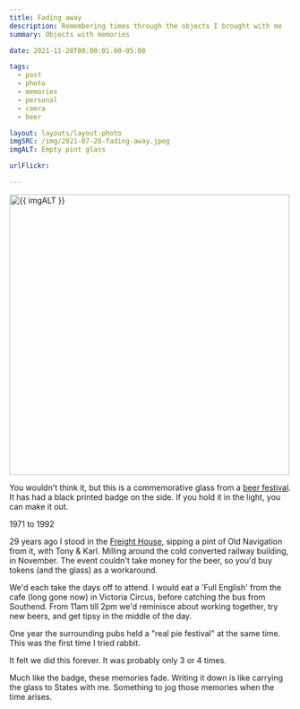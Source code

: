 ```yaml
---
title: Fading away
description: Remembering times through the objects I brought with me
summary: Objects with memories

date: 2021-11-28T00:00:01.00-05:00

tags:
  - post
  - photo
  - memories
  - personal
  - camra
  - beer

layout: layouts/layout-photo
imgSRC: /img/2021-07-20-fading-away.jpeg
imgALT: Empty pint glass

urlFlickr:

---
```

<p><img class="u-photo img-polaroid" src="{{ imgSRC }}" alt="{{ imgALT }}" width="500" height="500"></p>

You wouldn't think it, but this is a commemorative  glass from a [beer festival](https://www.see.camra.org.uk "Campaign for Real Ale website"). It has had a black printed badge on the side. If you hold it in the light, you can make it out.

1971 to 1992

29 years ago I stood in the [Freight House](http://www.fusion-lifestyle.com/centres/the-freight-house/ ""), sipping a pint of Old Navigation from it, with Tony & Karl. Milling around the cold converted railway building, in November. The event couldn't take money for the beer, so you'd buy tokens (and the glass) as a workaround.

We'd each take the days off to attend. I would eat a 'Full English' from the cafe (long gone now) in Victoria Circus, before catching the bus from Southend. From 11am till 2pm we'd reminisce about working together, try new beers, and get tipsy in the middle of the day.

One year the surrounding pubs held a "real pie festival" at the same time. This was the first time I tried rabbit.

It felt we did this forever. It was probably only 3 or 4 times.

Much like the badge, these memories fade. Writing it down is like carrying the glass to States with me. Something to jog those memories when the time arises.